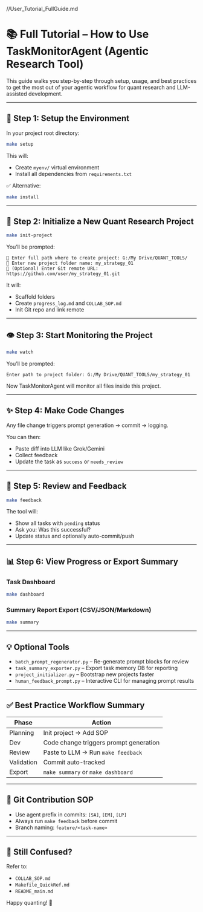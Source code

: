 //User_Tutorial_FullGuide.md
# 📚 Full Tutorial – How to Use TaskMonitorAgent (Agentic Research Tool)

This guide walks you step-by-step through setup, usage, and best practices to get the most out of your agentic workflow for quant research and LLM-assisted development.

---

## 🔧 Step 1: Setup the Environment
In your project root directory:
```bash
make setup
```
This will:
- Create `myenv/` virtual environment
- Install all dependencies from `requirements.txt`

✅ Alternative:
```bash
make install
```

---

## 📂 Step 2: Initialize a New Quant Research Project
```bash
make init-project
```
You’ll be prompted:
```
📂 Enter full path where to create project: G:/My Drive/QUANT_TOOLS/
🔖 Enter new project folder name: my_strategy_01
🔗 (Optional) Enter Git remote URL: https://github.com/user/my_strategy_01.git
```

It will:
- Scaffold folders
- Create `progress_log.md` and `COLLAB_SOP.md`
- Init Git repo and link remote

---

## 👁️ Step 3: Start Monitoring the Project
```bash
make watch
```
You’ll be prompted:
```
Enter path to project folder: G:/My Drive/QUANT_TOOLS/my_strategy_01
```

Now TaskMonitorAgent will monitor all files inside this project.

---

## ✨ Step 4: Make Code Changes
Any file change triggers prompt generation → commit → logging.

You can then:
- Paste diff into LLM like Grok/Gemini
- Collect feedback
- Update the task as `success` or `needs_review`

---

## 🔁 Step 5: Review and Feedback
```bash
make feedback
```
The tool will:
- Show all tasks with `pending` status
- Ask you: Was this successful?
- Update status and optionally auto-commit/push

---

## 📊 Step 6: View Progress or Export Summary

### Task Dashboard
```bash
make dashboard
```

### Summary Report Export (CSV/JSON/Markdown)
```bash
make summary
```

---

## 💡 Optional Tools
- `batch_prompt_regenerator.py` – Re-generate prompt blocks for review
- `task_summary_exporter.py` – Export task memory DB for reporting
- `project_initializer.py` – Bootstrap new projects faster
- `human_feedback_prompt.py` – Interactive CLI for managing prompt results

---

## ✅ Best Practice Workflow Summary

| Phase | Action |
|-------|--------|
| Planning | Init project → Add SOP |
| Dev | Code change triggers prompt generation |
| Review | Paste to LLM → Run `make feedback` |
| Validation | Commit auto-tracked |
| Export | `make summary` or `make dashboard` |

---

## 🔗 Git Contribution SOP
- Use agent prefix in commits: `[SA]`, `[EM]`, `[LP]`
- Always run `make feedback` before commit
- Branch naming: `feature/<task-name>`

---

## 💬 Still Confused?
Refer to:
- `COLLAB_SOP.md`
- `Makefile_QuickRef.md`
- `README_main.md`

Happy quanting! 🚀
